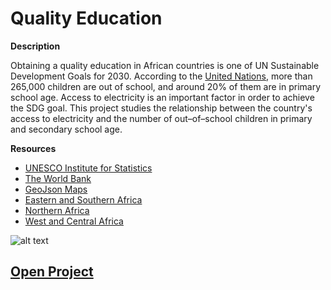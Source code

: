 # Quality Education

**Description**

Obtaining a quality education in African countries is one of UN Sustainable Development Goals for 2030. According to the [United Nations](https://www.un.org/sustainabledevelopment/education/), more than 265,000 children are out of school, and around 20% of them are in primary school age. Access to electricity is an important factor in order to achieve the SDG goal. This project studies the relationship between the country's access to electricity and the number of out–of–school children in primary and secondary school age.

**Resources**

- [UNESCO Institute for Statistics](http://data.uis.unesco.org/)
- [The World Bank](https://data.worldbank.org/indicator/AG.LND.TOTL.K2)
- [GeoJson Maps](http://geojson-maps.ash.ms/)
- [Eastern and Southern Africa](https://www.unicef.org/esaro/5481_education_gender.html)
- [Northern Africa](https://www.unicef.org/mena/education)
- [West and Central Africa](https://www.unicef.org/wca/what-we-do/education)


![alt text](https://bsakbar.github.io/major-studio-1/Final%20assignment/preview.png)


## [Open Project](https://bsakbar.github.io/major-studio-1/Final%20assignment/Final_Project.html)
